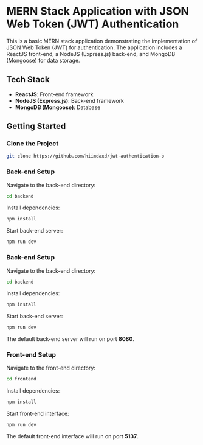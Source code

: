# MERN Stack Application with JSON Web Token (JWT) Authentication

This is a basic MERN stack application demonstrating the implementation of JSON Web Token (JWT) for authentication. The application includes a ReactJS front-end, a NodeJS (Express.js) back-end, and MongoDB (Mongoose) for data storage.

## Tech Stack

- **ReactJS**: Front-end framework
- **NodeJS (Express.js)**: Back-end framework
- **MongoDB (Mongoose)**: Database

## Getting Started

### Clone the Project

```bash
git clone https://github.com/hiimdaxd/jwt-authentication-b
```

### Back-end Setup

Navigate to the back-end directory:

```bash
cd backend
```

Install dependencies:

```bash
npm install
```

Start back-end server:

```bash
npm run dev
```

### Back-end Setup

Navigate to the back-end directory:

```bash
cd backend
```

Install dependencies:

```bash
npm install
```

Start back-end server:

```bash
npm run dev
```

The default back-end server will run on port <b>8080</b>.

### Front-end Setup

Navigate to the front-end directory:

```bash
cd frontend
```

Install dependencies:

```bash
npm install
```

Start front-end interface:

```bash
npm run dev
```

The default front-end interface will run on port <b>5137</b>.
